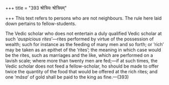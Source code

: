 +++
title = "393 श्रोत्रियः श्रोत्रियम्"

+++
This text refers to persons who are not neighbours. The rule here laid
down pertains to fellow-students.

The Vedic scholar who does not entertain a duly qualified Vedic scholar
at such ‘*auspicious rites*’—rites performed by virtue of the possession
of wealth; such for instance as the feeding of many men and so forth; or
‘rich’ may be taken as an epithet of the ‘rites’; the meaning in which
case would be the rites, such as marriages and the like, which are
performed on a lavish scale; where more than twenty men are fed;—if at
such times, the Vedic scholar does not feed a fellow-scholar, ho should
be made to offer twice the quantity of the food that would be offered at
the rich rites; and one ‘*māsa*’ of gold shall be paid to the king as
fine.—(393)



